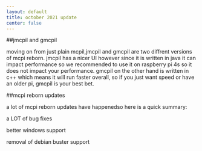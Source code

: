 ```yaml
---
layout: default
title: october 2021 update
center: false
---
```



##jmcpil and gmcpil

moving on from just plain mcpil,jmcpil and gmcpil are two diffrent versions of mcpi reborn. jmcpil has a nicer UI however since it is written in java it can impact performance so we recommended to use it on raspberry pi 4s so it does not impact your performance. gmcpil on the other hand is written in c++ which means it will run faster overall, so if you just want speed or have an older pi, gmcpil is your best bet.


##mcpi reborn updates

a lot of mcpi reborn updates have happenedso here is a quick summary:


a LOT of bug fixes 

better windows support

removal of debian buster support
